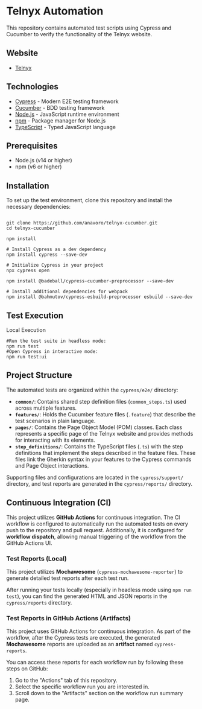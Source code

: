 # Telnyx Automation

This repository contains automated test scripts using Cypress and Cucumber to verify the functionality of the Telnyx website.

## Website

- [Telnyx](https://telnyx.com)

## Technologies

- [Cypress](https://www.cypress.io/) - Modern E2E testing framework
- [Cucumber](https://cucumber.io/) - BDD testing framework
- [Node.js](https://nodejs.org/) - JavaScript runtime environment
- [npm](https://www.npmjs.com/) - Package manager for Node.js
- [TypeScript](https://www.typescriptlang.org/) - Typed JavaScript language

## Prerequisites

- Node.js (v14 or higher)
- npm (v6 or higher)

## Installation

To set up the test environment, clone this repository and install the necessary dependencies:

```shell

git clone https://github.com/anavoro/telnyx-cucumber.git
cd telnyx-cucumber

npm install

# Install Cypress as a dev dependency
npm install cypress --save-dev

# Initialize Cypress in your project
npx cypress open

npm install @badeball/cypress-cucumber-preprocessor --save-dev

# Install additional dependencies for webpack
npm install @bahmutov/cypress-esbuild-preprocessor esbuild --save-dev
```

## Test Execution

Local Execution

```shell
#Run the test suite in headless mode:
npm run test
#Open Cypress in interactive mode:
npm run test:ui
```

## Project Structure

The automated tests are organized within the `cypress/e2e/` directory:

- **`common/`**: Contains shared step definition files (`common_steps.ts`) used across multiple features.
- **`features/`**: Holds the Cucumber feature files (`.feature`) that describe the test scenarios in plain language.
- **`pages/`**: Contains the Page Object Model (POM) classes. Each class represents a specific page of the Telnyx website and provides methods for interacting with its elements.
- **`step_definitions/`**: Contains the TypeScript files (`.ts`) with the step definitions that implement the steps described in the feature files. These files link the Gherkin syntax in your features to the Cypress commands and Page Object interactions.

Supporting files and configurations are located in the `cypress/support/` directory, and test reports are generated in the `cypress/reports/` directory.

## Continuous Integration (CI)

This project utilizes **GitHub Actions** for continuous integration. The CI workflow is configured to automatically run the automated tests on every push to the repository and pull request. Additionally, it is configured for **workflow dispatch**, allowing manual triggering of the workflow from the GitHub Actions UI.

### Test Reports (Local)

This project utilizes **Mochawesome** (`cypress-mochawesome-reporter`) to generate detailed test reports after each test run.

After running your tests locally (especially in headless mode using `npm run test`), you can find the generated HTML and JSON reports in the `cypress/reports` directory.

### Test Reports in GitHub Actions (Artifacts)

This project uses GitHub Actions for continuous integration. As part of the workflow, after the Cypress tests are executed, the generated **Mochawesome** reports are uploaded as an **artifact** named `cypress-reports`.

You can access these reports for each workflow run by following these steps on GitHub:

1.  Go to the "Actions" tab of this repository.
2.  Select the specific workflow run you are interested in.
3.  Scroll down to the "Artifacts" section on the workflow run summary page.
